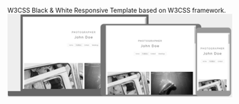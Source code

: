 W3CSS Black & White Responsive Template based on  W3CSS framework.
![screenshot](images/w3css-black-and-white-photo-screenshot.jpg)
